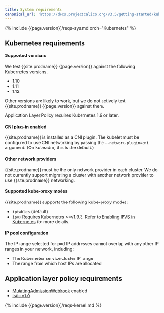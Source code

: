 ```yaml
---
title: System requirements
canonical_url: 'https://docs.projectcalico.org/v3.5/getting-started/kubernetes/requirements'
---
```


{% include {{page.version}}/reqs-sys.md orch="Kubernetes" %}

## Kubernetes requirements

#### Supported versions

We test {{site.prodname}} {{page.version}} against the following Kubernetes versions.

- 1.10
- 1.11
- 1.12

Other versions are likely to work, but we do not actively test {{site.prodname}}
{{page.version}} against them.

Application Layer Policy requires Kubernetes 1.9 or later.

#### CNI plug-in enabled

{{site.prodname}} is installed as a CNI plugin. The kubelet must be configured
to use CNI networking by passing the `--network-plugin=cni` argument. (On
kubeadm, this is the default.)

#### Other network providers

{{site.prodname}} must be the only network provider in each cluster. We do
not currently support migrating a cluster with another network provider to
use {{site.prodname}} networking.

#### Supported kube-proxy modes

{{site.prodname}} supports the following kube-proxy modes:
- `iptables` (default)
- `ipvs` Requires Kubernetes >=v1.9.3. Refer to
  [Enabling IPVS in Kubernetes](../../networking/enabling-ipvs) for more details.

#### IP pool configuration

The IP range selected for pod IP addresses cannot overlap with any other
IP ranges in your network, including:

- The Kubernetes service cluster IP range
- The range from which host IPs are allocated

## Application layer policy requirements

- [MutatingAdmissionWebhook](https://kubernetes.io/docs/admin/admission-controllers/#mutatingadmissionwebhook) enabled
- [Istio v1.0](https://istio.io/about/notes/1.0/)

{% include {{page.version}}/reqs-kernel.md %}
